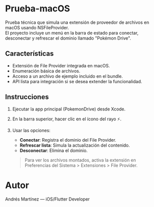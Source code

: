 # Prueba-macOS

Prueba técnica que simula una extensión de proveedor de archivos en macOS usando NSFileProvider.  
El proyecto incluye un menú en la barra de estado para conectar, desconectar y refrescar el dominio llamado "Pokémon Drive".

## Características

- Extensión de File Provider integrada en macOS.
- Enumeración básica de archivos.
- Acceso a un archivo de ejemplo incluido en el bundle.
- API lista para integración si se desea extender la funcionalidad.

## Instrucciones

1. Ejecutar la app principal (PokemonDrive) desde Xcode.
2. En la barra superior, hacer clic en el ícono del rayo ⚡️.
3. Usar las opciones:
   - **Conectar**: Registra el dominio del File Provider.
   - **Refrescar lista**: Simula la actualización del contenido.
   - **Desconectar**: Elimina el dominio.

   > Para ver los archivos montados, activa la extensión en Preferencias del Sistema > Extensiones > File Provider. 

# Autor

Andrés Martínez — iOS/Flutter Developer

